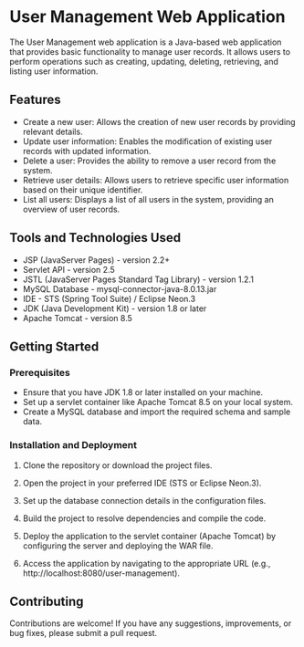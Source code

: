 # User Management Web Application

The User Management web application is a Java-based web application that provides basic functionality to manage user records. It allows users to perform operations such as creating, updating, deleting, retrieving, and listing user information.

## Features

- Create a new user: Allows the creation of new user records by providing relevant details.
- Update user information: Enables the modification of existing user records with updated information.
- Delete a user: Provides the ability to remove a user record from the system.
- Retrieve user details: Allows users to retrieve specific user information based on their unique identifier.
- List all users: Displays a list of all users in the system, providing an overview of user records.

## Tools and Technologies Used

- JSP (JavaServer Pages) - version 2.2+
- Servlet API - version 2.5
- JSTL (JavaServer Pages Standard Tag Library) - version 1.2.1
- MySQL Database - mysql-connector-java-8.0.13.jar
- IDE - STS (Spring Tool Suite) / Eclipse Neon.3
- JDK (Java Development Kit) - version 1.8 or later
- Apache Tomcat - version 8.5

## Getting Started

### Prerequisites

- Ensure that you have JDK 1.8 or later installed on your machine.
- Set up a servlet container like Apache Tomcat 8.5 on your local system.
- Create a MySQL database and import the required schema and sample data.

### Installation and Deployment

1. Clone the repository or download the project files.

2. Open the project in your preferred IDE (STS or Eclipse Neon.3).

3. Set up the database connection details in the configuration files.

4. Build the project to resolve dependencies and compile the code.

5. Deploy the application to the servlet container (Apache Tomcat) by configuring the server and deploying the WAR file.

6. Access the application by navigating to the appropriate URL (e.g., http://localhost:8080/user-management).

## Contributing

Contributions are welcome! If you have any suggestions, improvements, or bug fixes, please submit a pull request.


